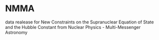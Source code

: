 # NMMA
data realease for New Constraints on the Supranuclear Equation of State and the Hubble Constant from  Nuclear Physics - Multi-Messenger Astronomy
